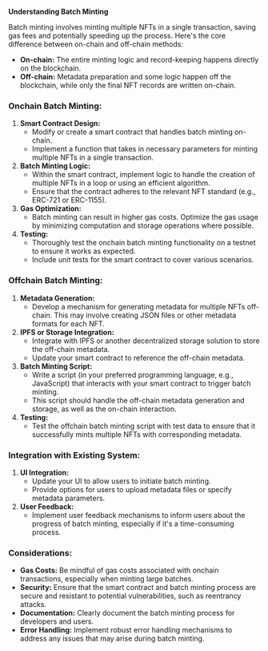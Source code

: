 **Understanding Batch Minting**

Batch minting involves minting multiple NFTs in a single transaction, saving gas fees and potentially speeding up the process. Here's the core difference between on-chain and off-chain methods:

- **On-chain:** The entire minting logic and record-keeping happens directly on the blockchain.
- **Off-chain:** Metadata preparation and some logic happen off the blockchain, while only the final NFT records are written on-chain.

### **Onchain Batch Minting:**

1. **Smart Contract Design:**
    - Modify or create a smart contract that handles batch minting on-chain.
    - Implement a function that takes in necessary parameters for minting multiple NFTs in a single transaction.
2. **Batch Minting Logic:**
    - Within the smart contract, implement logic to handle the creation of multiple NFTs in a loop or using an efficient algorithm.
    - Ensure that the contract adheres to the relevant NFT standard (e.g., ERC-721 or ERC-1155).
3. **Gas Optimization:**
    - Batch minting can result in higher gas costs. Optimize the gas usage by minimizing computation and storage operations where possible.
4. **Testing:**
    - Thoroughly test the onchain batch minting functionality on a testnet to ensure it works as expected.
    - Include unit tests for the smart contract to cover various scenarios.

### **Offchain Batch Minting:**

1. **Metadata Generation:**
    - Develop a mechanism for generating metadata for multiple NFTs off-chain. This may involve creating JSON files or other metadata formats for each NFT.
2. **IPFS or Storage Integration:**
    - Integrate with IPFS or another decentralized storage solution to store the off-chain metadata.
    - Update your smart contract to reference the off-chain metadata.
3. **Batch Minting Script:**
    - Write a script (in your preferred programming language, e.g., JavaScript) that interacts with your smart contract to trigger batch minting.
    - This script should handle the off-chain metadata generation and storage, as well as the on-chain interaction.
4. **Testing:**
    - Test the offchain batch minting script with test data to ensure that it successfully mints multiple NFTs with corresponding metadata.

### **Integration with Existing System:**

1. **UI Integration:**
    - Update your UI to allow users to initiate batch minting.
    - Provide options for users to upload metadata files or specify metadata parameters.
2. **User Feedback:**
    - Implement user feedback mechanisms to inform users about the progress of batch minting, especially if it's a time-consuming process.

### **Considerations:**

- **Gas Costs:** Be mindful of gas costs associated with onchain transactions, especially when minting large batches.
- **Security:** Ensure that the smart contract and batch minting process are secure and resistant to potential vulnerabilities, such as reentrancy attacks.
- **Documentation:** Clearly document the batch minting process for developers and users.
- **Error Handling:** Implement robust error handling mechanisms to address any issues that may arise during batch minting.